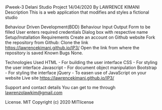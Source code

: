 iPweek-3
Delani Studio Project
14/04/2020
By LAWRENCE KIMANI
Description
This is a web application that modifies and styles a fictional studio

Behaviour Driven Development(BDD)
Behaviour	Input	Output
Form to be filled	User enters required credentials	Dialog box with respective name
Setup/Installation Requirements
Create an account on Github website
Fork the repository from Github:
Clone the link https://lawrencekimani.github.io/IP3/
Open the link from where the repository is saved
Known Bugs
None.

Technologies Used
HTML - For building the user interface
CSS - For styling the user interface
Javascript - For document object manipulation
Bootstrap - For styling the interface
jQuery - To easen use of JavaScript on your website
Live site https://lawrencekimani.github.io/IP3/


Support and contact details
You can get to me through lawrenzolawkim@gmail.com

License.
MIT Copyright (c) 2020 MITlicense
